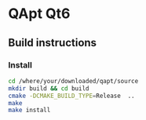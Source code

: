 # QApt Qt6

## Build instructions

### Install
```bash
cd /where/your/downloaded/qapt/source
mkdir build && cd build
cmake -DCMAKE_BUILD_TYPE=Release  ..
make
make install
```
